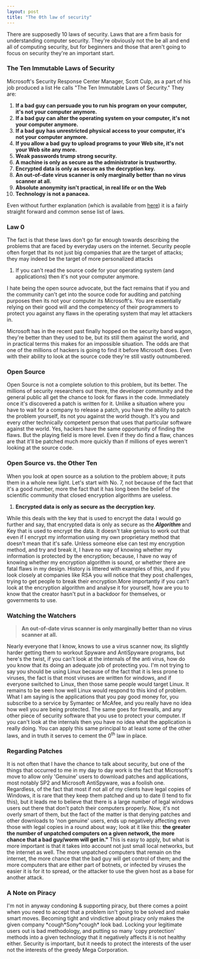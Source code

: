 ```yaml
---
layout: post
title: "The 0th law of security"
---
```


There are supposedly 10 laws of security. Laws that are a firm basis for understanding computer security. They're obviously not the be all and end all of computing security, but for beginners and those that aren't going to focus on security they're an important start.
<h3>The Ten Immutable Laws of Security</h3>
Microsoft's Security Response Center Manager, Scott Culp, as a part of his job produced a list He calls "The Ten Immutable Laws of Security."
<!--more-->
They are:
<ol>
  <li><strong>If   a bad guy can persuade you to run his program on your computer, it's   not your computer anymore.</strong></li>
  <li><strong>If   a bad guy can alter the operating system on your computer, it's   not your computer anymore.</strong></li>
  <li><strong>If   a bad guy has unrestricted physical access to your computer, it's   not your computer anymore.</strong></li>
  <li><strong>If   you allow a bad guy to upload programs to your Web site, it's not   your Web site any more.</strong></li>
  <li><strong>Weak   passwords trump strong security.</strong></li>
  <li><strong>A   machine is only as secure as the administrator is trustworthy.</strong></li>
  <li><strong>Encrypted   data is only as secure as the decryption key.</strong></li>
  <li><strong>An   out-of-date virus scanner is only marginally better than no virus   scanner at all.</strong></li>
  <li><strong>Absolute   anonymity isn't practical, in real life or on the Web</strong></li>
  <li><strong>Technology   is not a panacea.</strong></li>
</ol>
Even without further explanation (which is available from <a href="http://www.microsoft.com/technet/columns/security/10imlaws.asp">here</a>) it is a fairly straight forward and common sense list of laws.
<h3>Law 0</h3>
The fact is that these laws don't go far enough towards describing the problems that are faced by everyday users on the internet. Security people often forget that its not just big companies that are the target of attacks; they may indeed be the target of more personalized attacks
<ol>
  <li>If   you can't read the source code for your operating system (and applications) then it's not your computer anymore.</li>
</ol>
I hate being the open source advocate, but the fact remains that if you and the community can't get into the source code for auditing and patching purposes then its not your computer its Microsoft's. You are essentially relying on their good will and the competency of their programmers to protect you against any flaws in the operating system that may let attackers in.

Microsoft has in the recent past finally hopped on the security band wagon, they're better than they used to be, but its still them against the world, and in practical terms this makes for an impossible situation. The odds are that one of the millions of hackers is going to find it before Microsoft does. Even with their ability to look at the source code they're still vastly outnumbered.
<h3>Open Source</h3>
Open Source is not a complete solution to this problem, but its better. The millions of security researchers out there, the developer community and the general public all get the chance to look for flaws in the code. Immediately once it's discovered a patch is written for it. Unlike a situation where you have to wait for a company to release a patch, you have the ability to patch the problem yourself, its not you against the world though. It's you and every other technically competent person that uses that particular software against the world.
Yes, hackers have the same opportunity of finding the flaws. But the playing field is more level. Even if they do find a flaw, chances are that it'll be patched much more quickly than if millions of eyes weren't looking at the source code.
<h3>Open Source vs. the Other Ten</h3>
When you look at open source as a solution to the problem above; it puts them in a whole new light. Let's start with No. 7, not because of the fact that it's a good number, more the fact that it has long been the belief of the scientific community that closed encryption algorithms are useless.
<ol>
  <li><strong>Encrypted   data is only as secure as the decryption key.</strong></li>
</ol>
While this deals with the key that is used to encrypt the data I would go further and say, that encrypted data is only as secure as the <em><strong>Algorithm </strong></em> and Key that is used to encrypt the data. It doesn't take genius to work out that even if I encrypt my information using my own proprietary method that doesn't mean that it's safe. Unless someone else can test my encryption method, and try and break it, I have no way of knowing whether my information is protected by the encryption; because, I have no way of knowing whether my encryption algorithm is sound, or whether there are fatal flaws in my design.
History is littered with examples of this, and if you look closely at companies like RSA you will notice that they post challenges, trying to get people to break their encryption.More importantly if you can't look at the encryption algorithm and analyse it for yourself, how are you to know that the creator hasn't put in a backdoor for themselves, or governments to use.
<h3>Watching the Watchers <strong></strong></h3>
<blockquote><strong>An   out-of-date virus scanner is only marginally better than no virus   scanner at all.</strong></blockquote>
<ol></ol>
Nearly everyone that I know, knows to use a virus scanner now, its slightly harder getting them to workout Spyware and AntiSpyware programs, but here's the twist, if you can't look at the internals of the anti virus, how do you know that its doing an adequate job of protecting you.
I'm not trying to say you should be using Linux because of the fact that it is less prone to viruses, the fact is that most viruses are written for windows, and if everyone switched to Linux, then those same people would target Linux. It remains to be seen how well Linux would respond to this kind of problem.
What I am saying is the applications that you pay good money for, you subscribe to a service by Symantec or McAfee, and you really have no idea how well you are being protected. The same goes for firewalls, and any other piece of security software that you use to protect your computer. If you can't look at the internals then you have no idea what the application is really doing.
You can apply this same principal to at least some of the other laws, and in truth it serves to cement the 0<sup>th</sup> law in place.
<h3>Regarding Patches</h3>
It is not often that I have the chance to talk about security, but one of the things that occurred to me in my day to day work is the fact that Microsoft's move to allow only 'Genuine' users to download patches and applications, most notably SP2 and Microsoft AntiSpyware, was a foolish one.
Regardless, of the fact that most if not all of my clients have legal copies of Windows, it is rare that they keep them patched and up to date (I tend to fix this), but it leads me to believe that there is a large number of legal windows users out there that don't patch their computers properly.
Now, it's not overly smart of them, but the fact of the matter is that denying patches and other downloads to 'non genuine' users, ends up negatively affecting even those with legal copies in a round about way; look at it like this:
<strong>the greater the number of unpatched computers on a given network, the more chance that a bad guy/worm will get in."</strong>
This is easy to apply, but what is more important is that it takes into account not just small local networks, but the internet as well. The more unpatched computers that remain on the internet, the more chance that the bad guy will get control of them; and the more computers that are either part of botnets, or infected by viruses the easier it is for it to spread, or the attacker to use the given host as a base for another attack.
<h3>A Note on Piracy</h3>
I'm not in anyway condoning &amp; supporting piracy, but there comes a point when you need to accept that a problem isn't going to be solved and make smart moves. Becoming tight and vindictive about piracy only makes the given company *cough*Sony*cough* look bad.
Locking your legitimate users out is bad methodology, and putting so many 'copy protection' methods into a given technology that it negatively affects it is not healthy either. Security is important, but it needs to protect the interests of the user not the interests of the greedy Mega Corporation.
